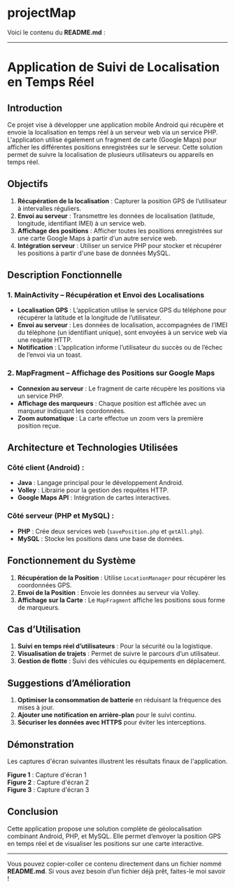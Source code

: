 # projectMap
Voici le contenu du **README.md** :

---

# Application de Suivi de Localisation en Temps Réel

## Introduction  
Ce projet vise à développer une application mobile Android qui récupère et envoie la localisation en temps réel à un serveur web via un service PHP. L'application utilise également un fragment de carte (Google Maps) pour afficher les différentes positions enregistrées sur le serveur. Cette solution permet de suivre la localisation de plusieurs utilisateurs ou appareils en temps réel.

## Objectifs  
1. **Récupération de la localisation** : Capturer la position GPS de l’utilisateur à intervalles réguliers.  
2. **Envoi au serveur** : Transmettre les données de localisation (latitude, longitude, identifiant IMEI) à un service web.  
3. **Affichage des positions** : Afficher toutes les positions enregistrées sur une carte Google Maps à partir d'un autre service web.  
4. **Intégration serveur** : Utiliser un service PHP pour stocker et récupérer les positions à partir d'une base de données MySQL.  

## Description Fonctionnelle  
### 1. MainActivity – Récupération et Envoi des Localisations  
- **Localisation GPS** : L’application utilise le service GPS du téléphone pour récupérer la latitude et la longitude de l’utilisateur.  
- **Envoi au serveur** : Les données de localisation, accompagnées de l’IMEI du téléphone (un identifiant unique), sont envoyées à un service web via une requête HTTP.  
- **Notification** : L’application informe l’utilisateur du succès ou de l’échec de l’envoi via un toast.

### 2. MapFragment – Affichage des Positions sur Google Maps  
- **Connexion au serveur** : Le fragment de carte récupère les positions via un service PHP.  
- **Affichage des marqueurs** : Chaque position est affichée avec un marqueur indiquant les coordonnées.  
- **Zoom automatique** : La carte effectue un zoom vers la première position reçue.

## Architecture et Technologies Utilisées  
### Côté client (Android) :  
- **Java** : Langage principal pour le développement Android.  
- **Volley** : Librairie pour la gestion des requêtes HTTP.  
- **Google Maps API** : Intégration de cartes interactives.

### Côté serveur (PHP et MySQL) :  
- **PHP** : Crée deux services web (`savePosition.php` et `getAll.php`).  
- **MySQL** : Stocke les positions dans une base de données.

## Fonctionnement du Système  
1. **Récupération de la Position** : Utilise `LocationManager` pour récupérer les coordonnées GPS.  
2. **Envoi de la Position** : Envoie les données au serveur via Volley.  
3. **Affichage sur la Carte** : Le `MapFragment` affiche les positions sous forme de marqueurs.

## Cas d’Utilisation  
1. **Suivi en temps réel d’utilisateurs** : Pour la sécurité ou la logistique.  
2. **Visualisation de trajets** : Permet de suivre le parcours d’un utilisateur.  
3. **Gestion de flotte** : Suivi des véhicules ou équipements en déplacement.

## Suggestions d’Amélioration  
1. **Optimiser la consommation de batterie** en réduisant la fréquence des mises à jour.  
2. **Ajouter une notification en arrière-plan** pour le suivi continu.  
3. **Sécuriser les données avec HTTPS** pour éviter les interceptions.

## Démonstration  
Les captures d'écran suivantes illustrent les résultats finaux de l'application.

**Figure 1** : Capture d'écran 1  
**Figure 2** : Capture d'écran 2  
**Figure 3** : Capture d'écran 3

## Conclusion  
Cette application propose une solution complète de géolocalisation combinant Android, PHP, et MySQL. Elle permet d’envoyer la position GPS en temps réel et de visualiser les positions sur une carte interactive.

---

Vous pouvez copier-coller ce contenu directement dans un fichier nommé **README.md**. Si vous avez besoin d’un fichier déjà prêt, faites-le moi savoir !
